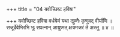 +++
title = "04 यवोच्छिष्ट हविषा"

+++
यवोच्छिष्ट हविषा वर्धयेमं यथा द्युम्नैः कृणुवद् वीर्याणि ।  
सजूर्देवेभिरभि भूः सपत्नान् आयुष्मत् क्षत्रमजरं ते अस्तु ॥ ४ ॥